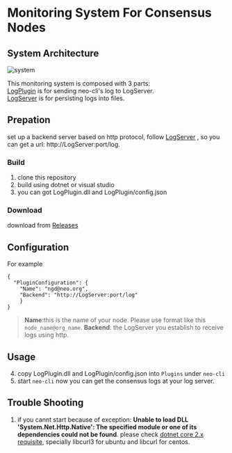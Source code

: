 # Monitoring System For Consensus Nodes  

## System Architecture
![system](https://github.com/neo-ngd/LogPlugin/blob/master/log-monitor.png)

This monitoring system is composed with 3 parts:  
[LogPlugin](https://github.com/neo-ngd/LogPlugin.git) is for sending neo-cli's log to LogServer.  
[LogServer](https://github.com/neo-ngd/LogServer) is for persisting logs into files.  

## Prepation
set up a backend server based on http protocol, follow [LogServer](https://github.com/neo-ngd/LogServer) , so you can get a url: http://LogServer:port/log. 

### Build
1. clone this repository
2. build using dotnet or visual studio
3. you can got LogPlugin.dll and LogPlugin/config.json
### Download
  download from [Releases](https://github.com/neo-ngd/LogPlugin/releases)
## Configuration
For example
```
{
  "PluginConfiguration": {
    "Name": "ngd@neo.org",
    "Backend": "http://LogServer:port/log"
    }
}
```
> __Name__:this is the name of your node. Please use format like this `node_name@org_name`.
> __Backend__: the LogServer you establish to receive logs using http.
## Usage
4. copy LogPlugin.dll and LogPlugin/config.json into `Plugins` under `neo-cli`
5. start `neo-cli`
now  you can get the consensus logs at your log server.
## Trouble Shooting
1. if you cannt start because of exception: **Unable to load DLL 'System.Net.Http.Native': The specified module or one of its dependencies could not be found**.
please check [dotnet core 2.x requisite](https://docs.microsoft.com/en-us/dotnet/core/linux-prerequisites?tabs=netcore2x), specially libcurl3 for ubuntu and libcurl for centos.
